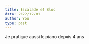 ```yaml
---
title: Escalade et Bloc
date: 2022/12/02
author: You
type: post
---
```

Je pratique aussi le piano depuis 4 ans 